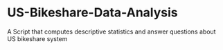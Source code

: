 # US-Bikeshare-Data-Analysis
A Script that computes descriptive statistics and answer questions about US bikeshare system
